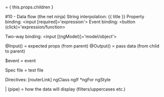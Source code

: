 <ng-content> = { this.props.children }

#10 - Data flow (the net ninja)
String interpolation: {{ title }}
Property binding: <input [required]='expression'>
Event binding: <button (click)='expression/function>

Two-way binding: <input [(ngModel)]='model/object'>

@Input() = expected props (from parent)
@Output() = pass data (from child to parent)

$event = event

Spec file = test file

Directives:
[routerLink]
<router-outlet>
ngClass
ngIf
*ngFor
ngStyle

| (pipe) = how the data will display (filters/uppercases etc.)
